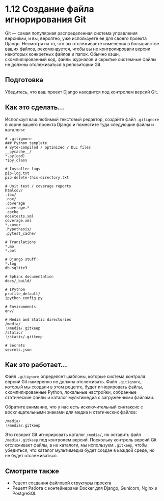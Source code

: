 # 1.12 Создание файла игнорирования Git

Git — самая популярная распределенная система управления версиями, и вы, вероятно, уже используете ее для своего проекта Django. Несмотря на то, что вы отслеживаете изменения в большинстве ваших файлов, рекомендуется, чтобы вы не контролировали версии некоторых конкретных файлов и папок. Обычно кэши, скомпилированный код, файлы журналов и скрытые системные файлы не должны отслеживаться в репозитории Git.

## Подготовка

Убедитесь, что ваш проект Django находится под контролем версий Git.

## Как это сделать...

Используя ваш любимый текстовый редактор, создайте файл `.gitignore` в корне вашего проекта Django и поместите туда следующие файлы и каталоги:

```gitignore
# .gitignore
### Python template
# Byte-compiled / optimized / DLL files
__pycache__/
*.py[cod]
*$py.class

# Installer logs
pip-log.txt
pip-delete-this-directory.txt

# Unit test / coverage reports
htmlcov/
.tox/
.nox/
.coverage
.coverage.*
.cache
nosetests.xml
coverage.xml
*.cover
.hypothesis/
.pytest_cache/

# Translations
*.mo
*.pot

# Django stuff:
*.log
db.sqlite3

# Sphinx documentation
docs/_build/

# IPython
profile_default/
ipython_config.py

# Environments
env/

# Media and Static directories
/media/
!/media/.gitkeep
/static/
!/static/.gitkeep

# Secrets
secrets.json
```

## Как это работает...

Файл `.gitignore` определяет шаблоны, которые система контроля версий Git намеренно не должна отслеживать. Файл `.gitignore`, который мы создали в этом рецепте, будет игнорировать файлы, скомпилированные Python, локальные настройки, собранные статические файлы и каталог мультимедиа с загруженными файлами.

Обратите внимание, что у нас есть исключительный синтаксис с восклицательными знаками для медиа и статических файлов:

```gitignore
/media/
!/media/.gitkeep
```

Это говорит Git игнорировать каталог `/media/`, но оставить файл `/media/.gitkeep` под контролем версий. Поскольку контроль версий Git отслеживает файлы, а не каталоги, мы используем `.gitkeep`, чтобы убедиться, что каталог мультимедиа будет создан в каждой среде, но не будет отслеживаться.

## Смотрите также

* Рецепт [создания файловой структуры проекта](1.4-sozdanie-failovoi-struktury-proekta.md)
* Рецепт Работа с контейнерами Docker для Django, Gunicorn, Nginx и PostgreSQL

